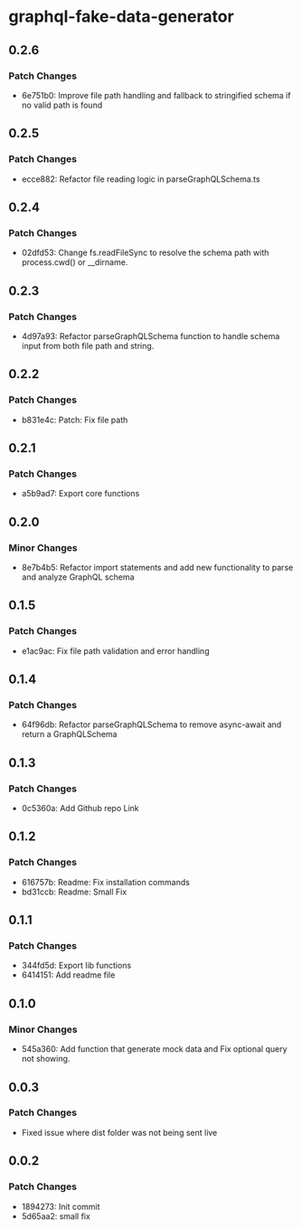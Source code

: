 # graphql-fake-data-generator

## 0.2.6

### Patch Changes

- 6e751b0: Improve file path handling and fallback to stringified schema if no valid path is found

## 0.2.5

### Patch Changes

- ecce882: Refactor file reading logic in parseGraphQLSchema.ts

## 0.2.4

### Patch Changes

- 02dfd53: Change fs.readFileSync to resolve the schema path with process.cwd() or \_\_dirname.

## 0.2.3

### Patch Changes

- 4d97a93: Refactor parseGraphQLSchema function to handle schema input from both file path and string.

## 0.2.2

### Patch Changes

- b831e4c: Patch: Fix file path

## 0.2.1

### Patch Changes

- a5b9ad7: Export core functions

## 0.2.0

### Minor Changes

- 8e7b4b5: Refactor import statements and add new functionality to parse and analyze GraphQL schema

## 0.1.5

### Patch Changes

- e1ac9ac: Fix file path validation and error handling

## 0.1.4

### Patch Changes

- 64f96db: Refactor parseGraphQLSchema to remove async-await and return a GraphQLSchema

## 0.1.3

### Patch Changes

- 0c5360a: Add Github repo Link

## 0.1.2

### Patch Changes

- 616757b: Readme: Fix installation commands
- bd31ccb: Readme: Small Fix

## 0.1.1

### Patch Changes

- 344fd5d: Export lib functions
- 6414151: Add readme file

## 0.1.0

### Minor Changes

- 545a360: Add function that generate mock data and Fix optional query not showing.

## 0.0.3

### Patch Changes

- Fixed issue where dist folder was not being sent live

## 0.0.2

### Patch Changes

- 1894273: Init commit
- 5d65aa2: small fix
